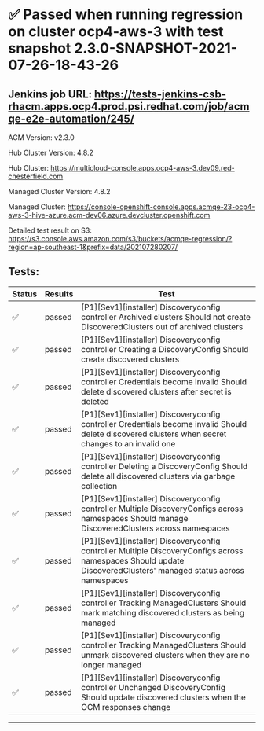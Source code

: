 # :white_check_mark: Passed when running regression on cluster ocp4-aws-3 with test snapshot 2.3.0-SNAPSHOT-2021-07-26-18-43-26 

## Jenkins job URL: https://tests-jenkins-csb-rhacm.apps.ocp4.prod.psi.redhat.com/job/acmqe-e2e-automation/245/


ACM Version: v2.3.0

Hub Cluster Version: 4.8.2

Hub Cluster: https://multicloud-console.apps.ocp4-aws-3.dev09.red-chesterfield.com

Managed Cluster Version: 4.8.2

Managed Cluster: https://console-openshift-console.apps.acmqe-23-ocp4-aws-3-hive-azure.acm-dev06.azure.devcluster.openshift.com

Detailed test result on S3: https://s3.console.aws.amazon.com/s3/buckets/acmqe-regression/?region=ap-southeast-1&prefix=data/202107280207/

## Tests:

|Status|Results|Test|
|---|---|---|
| :white_check_mark: | passed | [P1][Sev1][installer] Discoveryconfig controller Archived clusters Should not create DiscoveredClusters out of archived clusters |
| :white_check_mark: | passed | [P1][Sev1][installer] Discoveryconfig controller Creating a DiscoveryConfig Should create discovered clusters  |
| :white_check_mark: | passed | [P1][Sev1][installer] Discoveryconfig controller Credentials become invalid Should delete discovered clusters after secret is deleted |
| :white_check_mark: | passed | [P1][Sev1][installer] Discoveryconfig controller Credentials become invalid Should delete discovered clusters when secret changes to an invalid one |
| :white_check_mark: | passed | [P1][Sev1][installer] Discoveryconfig controller Deleting a DiscoveryConfig Should delete all discovered clusters via garbage collection |
| :white_check_mark: | passed | [P1][Sev1][installer] Discoveryconfig controller Multiple DiscoveryConfigs across namespaces Should manage DiscoveredClusters across namespaces |
| :white_check_mark: | passed | [P1][Sev1][installer] Discoveryconfig controller Multiple DiscoveryConfigs across namespaces Should update DiscoveredClusters' managed status across namespaces |
| :white_check_mark: | passed | [P1][Sev1][installer] Discoveryconfig controller Tracking ManagedClusters Should mark matching discovered clusters as being managed |
| :white_check_mark: | passed | [P1][Sev1][installer] Discoveryconfig controller Tracking ManagedClusters Should unmark discovered clusters when they are no longer managed |
| :white_check_mark: | passed | [P1][Sev1][installer] Discoveryconfig controller Unchanged DiscoveryConfig Should update discovered clusters when the OCM responses change |


---

